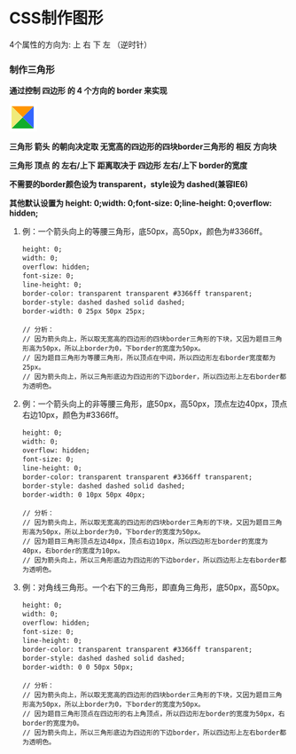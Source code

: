 # CSS制作图形

4个属性的方向为: 上 右 下 左 （逆时针）

### 制作三角形

**通过控制 四边形 的 4 个方向的 border 来实现**

![四边形](./四边形.jpg)

**三角形 箭头 的朝向决定取 无宽高的四边形的四块border三角形的 相反 方向块**

**三角形 顶点 的 左右/上下 距离取决于 四边形 左右/上下 border的宽度**

**不需要的border颜色设为 transparent，style设为 dashed(兼容IE6)**

**其他默认设置为 height: 0;width: 0;font-size: 0;line-height: 0;overflow: hidden;**

1. 例：一个箭头向上的等腰三角形，底50px，高50px，颜色为#3366ff。

    ```
    height: 0;
    width: 0;
    overflow: hidden;
    font-size: 0;
    line-height: 0;
    border-color: transparent transparent #3366ff transparent;
    border-style: dashed dashed solid dashed;
    border-width: 0 25px 50px 25px;

    // 分析：
    // 因为箭头向上，所以取无宽高的四边形的四块border三角形的下块，又因为题目三角形高为50px，所以上border为0，下border的宽度为50px。
    // 因为题目三角形为等腰三角形，所以顶点在中间，所以四边形左右border宽度都为25px。
    // 因为箭头向上，所以三角形底边为四边形的下边border，所以四边形上左右border都为透明色。
    ```

2. 例：一个箭头向上的非等腰三角形，底50px，高50px，顶点左边40px，顶点右边10px，颜色为#3366ff。
   
    ```
    height: 0;
    width: 0;
    overflow: hidden;
    font-size: 0;
    line-height: 0;
    border-color: transparent transparent #3366ff transparent;
    border-style: dashed dashed solid dashed;
    border-width: 0 10px 50px 40px;

    // 分析：
    // 因为箭头向上，所以取无宽高的四边形的四块border三角形的下块，又因为题目三角形高为50px，所以上border为0，下border的宽度为50px。
    // 因为题目三角形顶点左边40px，顶点右边10px，所以四边形左border的宽度为40px，右border的宽度为10px。
    // 因为箭头向上，所以三角形底边为四边形的下边border，所以四边形上左右border都为透明色。
    ```

3. 例：对角线三角形。一个右下的三角形，即直角三角形，底50px，高50px。
   
    ```
    height: 0;
    width: 0;
    overflow: hidden;
    font-size: 0;
    line-height: 0;
    border-color: transparent transparent #3366ff transparent;
    border-style: dashed dashed solid dashed;
    border-width: 0 0 50px 50px;

    // 分析：
    // 因为箭头向上，所以取无宽高的四边形的四块border三角形的下块，又因为题目三角形高为50px，所以上border为0，下border的宽度为50px。
    // 因为题目三角形顶点在四边形的右上角顶点，所以四边形左border的宽度为50px，右border的宽度为0。
    // 因为箭头向上，所以三角形底边为四边形的下边border，所以四边形上左右border都为透明色。
    ```